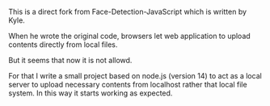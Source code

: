 This is a direct fork from Face-Detection-JavaScript which is written by Kyle. 

When he wrote the original code, browsers let web application to upload contents directly from local files.

But it seems that now it is not allowd. 

For that I write a small project based on node.js (version 14) to act as a local server to upload necessary contents from localhost rather that local file system.
In this way it starts working as expected.


